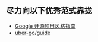## 尽力向以下优秀范式靠拢

- [Google 开源项目风格指南](https://zh-google-styleguide.readthedocs.io/en/latest/)
- [uber-go/guide](https://github.com/xxjwxc/uber_go_guide_cn)